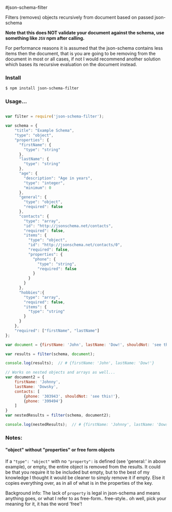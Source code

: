 #json-schema-filter

Filters (removes) objects recursively from document based on passed json-schema

**Note that this does NOT validate your document against the schema, use something like ```JSV``` npm after calling.**

For performance reasons it is assumed that the json-schema contains less items then the document, that is you are going to be removing from the document in most or all cases, if not I would recommend another solution which bases its recursive evaluation on the document instead.

### Install

```bash
$ npm install json-schema-filter
```

### Usage...

```javascript

var filter = require('json-schema-filter');

var schema = {
    "title": "Example Schema",
    "type": "object",
    "properties": {
      "firstName": {
        "type": "string"
      },
      "lastName": {
        "type": "string"
      },
      "age": {
        "description": "Age in years",
        "type": "integer",
        "minimum": 0
      },
      "general": {
        "type": "object",
        "required": false
      },
      "contacts": {
        "type": "array",
        "id": "http://jsonschema.net/contacts",
        "required": false,
        "items": {
          "type": "object",
          "id": "http://jsonschema.net/contacts/0",
          "required": false,
          "properties": {
            "phone": {
              "type": "string",
              "required": false
            }
          }
        }
      },
      "hobbies":{
        "type": "array",
        "required": false,
        "items": {
          "type": "string"
        }
      }
    },
    "required": ["firstName", "lastName"]
};

var document = {firstName: 'John', lastName: 'Dow!', shouldNot: 'see this!'};

var results = filter(schema, document);   

console.log(results);  // # {firstName: 'John', lastName: 'Dow!'}

// Works on nested objects and arrays as well...
var document2 = {
    firstName: 'Johnny',
    lastName: 'Dowsky',
    contacts: [
        {phone: '303943', shouldNot: 'see this!'},
        {phone: '399494'}
    ]
}
var nestedResults = filter(schema, document2);

console.log(nestedResults);  // # {firstName: 'Johnny', lastName: 'Dowski', contacts: [{phone: '303943', phone: '399494'}]}


```

### Notes:

#### "object" without "properties" or free form objects

If a ```"type": "object"``` with no ```"property":``` is defined (see 'general:' in above example), or empty, the entire object is removed from the results. It could be that you require it to be included but empty, but to the best of my knowledge I thought it would be cleaner to simply remove it if empty. Else it copies everything over, as in all of what is in the properties of the key.

Background info: The lack of ```property``` is legal in json-schema and means anything goes, or what I refer to as free-form.. free-style.. oh well, pick your meaning for it, it has the word 'free'!
